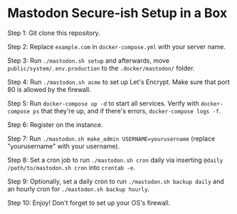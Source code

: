 # Mastodon Secure-ish Setup in a Box

Step 1: Git clone this repository.

Step 2: Replace `example.com` in `docker-compose.yml` with your server name.

Step 3: Run `./mastodon.sh setup` and afterwards, move `public/system/.env.production` to the `.docker/mastodon/` folder.

Step 4: Run `./mastodon.sh acme` to set up Let's Encrypt. Make sure that port 80 is allowed by the firewall.

Step 5: Run `docker-compose up -d` to start all services. Verify with `docker-compose ps` that they're up, and if there's errors, `docker-compose logs -f`.

Step 6: Register on the instance.

Step 7: Run `./mastodon.sh make_admin USERNAME=yourusername` (replace "yourusername" with your username).

Step 8: Set a cron job to run `./mastodon.sh cron` daily via inserting `@daily /path/to/mastodon.sh cron` into `crontab -e`.

Step 9: Optionally, set a daily cron to run `./mastodon.sh backup daily` and an hourly cron for `./mastodon.sh backup hourly`.

Step 10: Enjoy! Don't forget to set up your OS's firewall.
